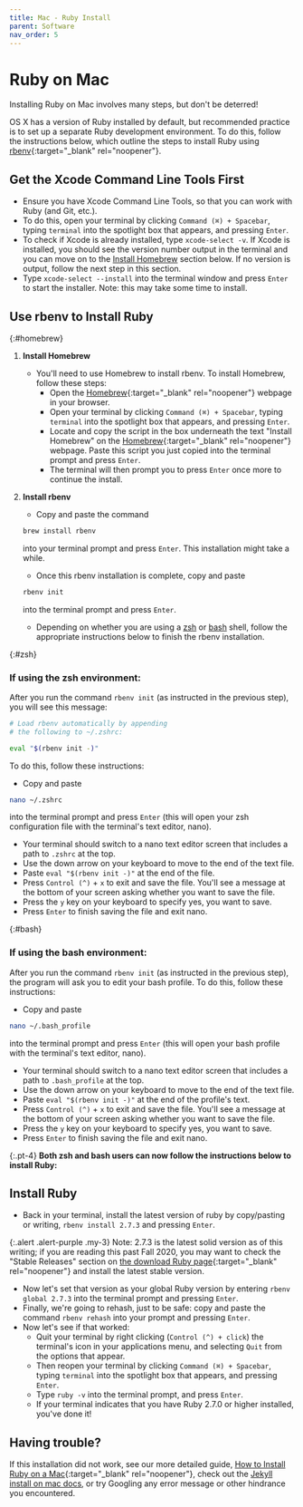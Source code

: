 ```yaml
---
title: Mac - Ruby Install
parent: Software
nav_order: 5
---
```


# Ruby on Mac

Installing Ruby on Mac involves many steps, but don't be deterred!

OS X has a version of Ruby installed by default, but recommended practice is to set up a separate Ruby development environment.
To do this, follow the instructions below, which outline the steps to install Ruby using [rbenv](https://github.com/rbenv/rbenv){:target="_blank" rel="noopener"}.

## Get the Xcode Command Line Tools First

- Ensure you have Xcode Command Line Tools, so that you can work with Ruby (and Git, etc.).
- To do this, open your terminal by clicking `Command (⌘) + Spacebar`, typing `terminal` into the spotlight box that appears, and pressing `Enter`.
- To check if Xcode is already installed, type `xcode-select -v`. If Xcode is installed, you should see the version number output in the terminal and you can move on to the [Install Homebrew](#homebrew) section below. If no version is output, follow the next step in this section.
- Type `xcode-select --install` into the terminal window and press `Enter` to start the installer. Note: this may take some time to install.

## Use rbenv to Install Ruby

{:#homebrew}
1. **Install Homebrew**
    - You'll need to use Homebrew to install rbenv. To install Homebrew, follow these steps:
        - Open the [Homebrew](https://brew.sh/){:target="_blank" rel="noopener"} webpage in your browser.
        - Open your terminal by clicking `Command (⌘) + Spacebar`, typing `terminal` into the spotlight box that appears, and pressing `Enter`.
        - Locate and copy the script in the box underneath the text "Install Homebrew" on the [Homebrew](https://brew.sh/){:target="_blank" rel="noopener"} webpage. Paste this script you just copied into the terminal prompt and press `Enter`.
        - The terminal will then prompt you to press `Enter` once more to continue the install.

2. **Install rbenv**
    - Copy and paste the command 
    ```bash
    brew install rbenv
    ```
    into your terminal prompt and press `Enter`. This installation might take a while.
    - Once this rbenv installation is complete, copy and paste
    ```bash
    rbenv init
    ``` 
    into the terminal prompt and press `Enter`.
    - Depending on whether you are using a [zsh](#zsh) or [bash](#bash) shell, follow the appropriate instructions below to finish the rbenv installation.

{:#zsh}
### If using the zsh environment:

After you run the command `rbenv init` (as instructed in the previous step), you will see this message:

```bash
# Load rbenv automatically by appending
# the following to ~/.zshrc:

eval "$(rbenv init -)"
```

To do this, follow these instructions:
- Copy and paste 
```bash
nano ~/.zshrc 
```
into the terminal prompt and press `Enter` (this will open your zsh configuration file with the terminal's text editor, nano). 
- Your terminal should switch to a nano text editor screen that includes a path to `.zshrc` at the top. 
- Use the down arrow on your keyboard to move to the end of the text file.
- Paste `eval "$(rbenv init -)"` at the end of the file.
- Press `Control (^)` + `x` to exit and save the file. You'll see a message at the bottom of your screen asking whether you want to save the file.
- Press the `y` key on your keyboard to specify yes, you want to save.
- Press `Enter` to finish saving the file and exit nano.

{:#bash}
### If using the bash environment:

After you run the command `rbenv init` (as instructed in the previous step), the program will ask you to edit your bash profile. To do this, follow these instructions:
- Copy and paste 
```bash
nano ~/.bash_profile
```
into the terminal prompt and press `Enter` (this will open your bash profile with the terminal's text editor, nano). 
- Your terminal should switch to a nano text editor screen that includes a path to `.bash_profile` at the top. 
- Use the down arrow on your keyboard to move to the end of the text file.
- Paste `eval "$(rbenv init -)"` at the end of the profile's text.
- Press `Control (^)` + `x` to exit and save the file. You'll see a message at the bottom of your screen asking whether you want to save the file.
- Press the `y` key on your keyboard to specify yes, you want to save.
- Press `Enter` to finish saving the file and exit nano.

{:.pt-4}
**Both zsh and bash users can now follow the instructions below to install Ruby:**

## Install Ruby

- Back in your terminal, install the latest version of ruby by copy/pasting or writing, `rbenv install 2.7.3` and pressing `Enter`.

{:.alert .alert-purple .my-3}
Note: 2.7.3 is the latest solid version as of this writing; if you are reading this past Fall 2020, you may want to check the "Stable Releases" section on [the download Ruby page](https://www.ruby-lang.org/en/downloads/){:target="_blank" rel="noopener"} and install the latest stable version.

- Now let's set that version as your global Ruby version by entering `rbenv global 2.7.3` into the terminal prompt and pressing `Enter`.
- Finally, we're going to rehash, just to be safe: copy and paste the command `rbenv rehash` into your prompt and pressing `Enter`.
- Now let's see if that worked:
    - Quit your terminal by right clicking (`Control (^) + click`) the terminal's icon in your applications menu, and selecting `Quit` from the options that appear.
    - Then reopen your terminal by clicking `Command (⌘) + Spacebar`, typing `terminal` into the spotlight box that appears, and pressing `Enter`.
    - Type `ruby -v` into the terminal prompt, and press `Enter`.
    - If your terminal indicates that you have Ruby 2.7.0 or higher installed, you've done it!

## Having trouble?

If this installation did not work, see our more detailed guide, [How to Install Ruby on a Mac](https://lib-static.github.io/howto/howtos/installrubymac.html){:target="_blank" rel="noopener"}, check out the [Jekyll install on mac docs](https://jekyllrb.com/docs/installation/macos/), or try Googling any error message or other hindrance you encountered.